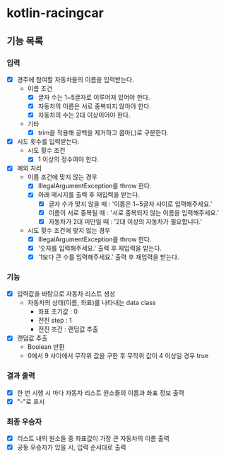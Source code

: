 # kotlin-racingcar

## 기능 목록
### 입력
- [x] 경주에 참여할 자동차들의 이름을 입력받는다.
  - 이름 조건
    - [x] 글자 수는 1~5글자로 이루어져 있어야 한다.
    - [x] 자동차의 이름은 서로 중복되지 않아야 한다.
    - [x] 자동차의 수는 2대 이상이어야 한다.
  - 기타
    - [x] trim을 적용해 공백을 제거하고 콤마(,)로 구분한다.
- [x] 시도 횟수를 입력받는다.
  - 시도 횟수 조건
    - [x] 1 이상의 정수여야 한다.
- [x] 예외 처리
  - 이름 조건에 맞지 않는 경우
    - [x] IllegalArgumentException를 throw 한다.
    - [x] 아래 메시지를 출력 후 재입력을 받는다.
      - [x] 글자 수가 맞지 않을 때 : '이름은 1~5글자 사이로 입력해주세요.'
      - [x] 이름이 서로 중복될 때 : '서로 중복되지 않는 이름을 입력해주세요.'
      - [x] 자동차가 2대 미만일 때 : '2대 이상의 자동차가 필요합니다.'
  - 시도 횟수 조건에 맞지 않는 경우
    - [x] IllegalArgumentException를 throw 한다.
    - [x] '숫자를 입력해주세요.' 출력 후 재입력을 받는다.
    - [x] '1보다 큰 수를 입력해주세요.' 출력 후 재입력을 받는다.

### 기능
- [x] 입력값을 바탕으로 자동차 리스트 생성
  - 자동차의 상태(이름, 좌표)를 나타내는 data class
    - 좌표 초기값 : 0
    - 전진 step : 1
    - 전진 조건 : 랜덤값 추출
- [x] 랜덤값 추출
  - Boolean 반환
  - 0에서 9 사이에서 무작위 값을 구한 후 무작위 값이 4 이상일 경우 true

### 결과 출력
- [x] 한 번 시행 시 마다 자동차 리스트 원소들의 이름과 좌표 정보 출력
- [x] "-"로 표시

### 최종 우승자
- [x] 리스트 내의 원소들 중 좌표값이 가장 큰 자동차의 이름 출력
- [x] 공동 우승자가 있을 시, 입력 순서대로 출력
